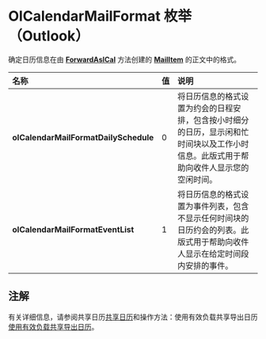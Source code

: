 
# OlCalendarMailFormat 枚举 （Outlook）

确定日历信息在由  **[ForwardAsICal](b796a573-784b-6725-535e-fd156a3f233c.md)** 方法创建的 **[MailItem](14197346-05d2-0250-fa4c-4a6b07daf25f.md)** 的正文中的格式。



|**名称**|**值**|**说明**|
|:-----|:-----|:-----|
|**olCalendarMailFormatDailySchedule**|0|将日历信息的格式设置为约会的日程安排，包含按小时细分的日历，显示闲和忙时间块以及工作小时信息。此版式用于帮助向收件人显示您的空闲时间。|
|**olCalendarMailFormatEventList**|1|将日历信息的格式设置为事件列表，包含不显示任何时间块的日历约会的列表。此版式用于帮助向收件人显示在给定时间段内安排的事件。|

## 注解

有关详细信息，请参阅共享日历[共享日历](http://msdn.microsoft.com/library/03e0b693-5446-ca62-f868-69a583087966%28Office.15%29.aspx)和操作方法：使用有效负载共享导出日历[使用有效负载共享导出日历](http://msdn.microsoft.com/library/acd7d29e-12d6-a5ea-c1a6-8b3165b27dc7%28Office.15%29.aspx)。

